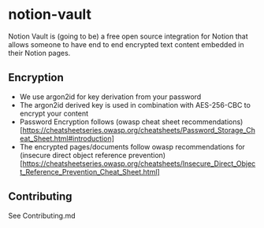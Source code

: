# notion-vault

Notion Vault is (going to be) a free open source integration for Notion that allows someone to have end to end encrypted
text content embedded in their Notion pages.

## Encryption

* We use argon2id for key derivation from your password 
* The argon2id derived key is used in combination with AES-256-CBC to encrypt your content
* Password Encryption follows (owasp cheat sheet recommendations)[https://cheatsheetseries.owasp.org/cheatsheets/Password_Storage_Cheat_Sheet.html#introduction]
* The encrypted pages/documents follow owasp recommendations for (insecure direct object reference prevention)[https://cheatsheetseries.owasp.org/cheatsheets/Insecure_Direct_Object_Reference_Prevention_Cheat_Sheet.html]

## Contributing

See Contributing.md


